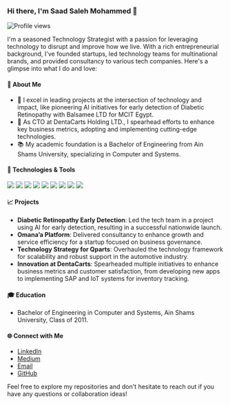 ### Hi there, I'm Saad Saleh Mohammed 👋

![Profile views](https://komarev.com/ghpvc/?username=yourGitHubUsername&color=blue)

I'm a seasoned Technology Strategist with a passion for leveraging technology to disrupt and improve how we live. With a rich entrepreneurial background, I've founded startups, led technology teams for multinational brands, and provided consultancy to various tech companies. Here's a glimpse into what I do and love:

#### 🌟 About Me

- 🚀 I excel in leading projects at the intersection of technology and impact, like pioneering AI initiatives for early detection of Diabetic Retinopathy with Balsamee LTD for MCIT Egypt.
- 💼 As CTO at DentaCarts Holding LTD., I spearhead efforts to enhance key business metrics, adopting and implementing cutting-edge technologies.
- 📚 My academic foundation is a Bachelor of Engineering from Ain Shams University, specializing in Computer and Systems.

#### 🔧 Technologies & Tools

![](https://img.shields.io/badge/OS-Linux-informational?style=flat&logo=linux&logoColor=white&color=2bbc8a)
![](https://img.shields.io/badge/Cloud-AWS-informational?style=flat&logo=amazon-aws&logoColor=white&color=2bbc8a)
![](https://img.shields.io/badge/Cloud-GCP-informational?style=flat&logo=google-cloud&logoColor=white&color=2bbc8a)
![](https://img.shields.io/badge/Cloud-Azure-informational?style=flat&logo=microsoft-azure&logoColor=white&color=2bbc8a)
![](https://img.shields.io/badge/Code-Java-informational?style=flat&logo=java&logoColor=white&color=2bbc8a)
![](https://img.shields.io/badge/Code-Node.js-informational?style=flat&logo=node.js&logoColor=white&color=2bbc8a)
![](https://img.shields.io/badge/Framework-SpringBoot-informational?style=flat&logo=spring&logoColor=white&color=2bbc8a)
![](https://img.shields.io/badge/Database-MySQL-informational?style=flat&logo=mysql&logoColor=white&color=2bbc8a)
![](https://img.shields.io/badge/Database-MongoDB-informational?style=flat&logo=mongodb&logoColor=white&color=2bbc8a)

#### 📈 Projects

- **Diabetic Retinopathy Early Detection**: Led the tech team in a project using AI for early detection, resulting in a successful nationwide launch.
- **Omana’a Platform**: Delivered consultancy to enhance growth and service efficiency for a startup focused on business governance.
- **Technology Strategy for Qparts**: Overhauled the technology framework for scalability and robust support in the automotive industry.
- **Innovation at DentaCarts**: Spearheaded multiple initiatives to enhance business metrics and customer satisfaction, from developing new apps to implementing SAP and IoT systems for inventory tracking.

#### 🎓 Education

- Bachelor of Engineering in Computer and Systems, Ain Shams University, Class of 2011.

#### 🌐 Connect with Me

- [LinkedIn](https://www.linkedin.com/in/saad-saleh/)
- [Medium](https://saad-saleh.medium.com)
- [Email](mailto:saadsaleh88@gmail.com)
- [GitHub]([#](https://github.com/saad-saleh))

Feel free to explore my repositories and don't hesitate to reach out if you have any questions or collaboration ideas!
